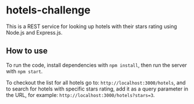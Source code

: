 # hotels-challenge
This is a REST service for looking up hotels with their stars rating using Node.js and Express.js.

## How to use
To run the code, install dependencies with `npm install`, then run the server with `npm start`.

To checkout the list for all hotels go to: `http://localhost:3000/hotels`, and to search for hotels with specific stars rating, add it as a query parameter in the URL, 
for example: `http://localhost:3000/hotels?stars=3`.

